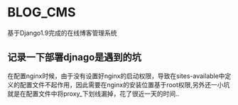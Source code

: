 # BLOG_CMS
基于Django1.9完成的在线博客管理系统

## 记录一下部署djnago是遇到的坑
在配置nginx时候，由于没有设置好nginx的启动权限，导致在sites-available中定义的配置文件不起作用，因此需要在nginx的安装位置基于root权限,另外还一小坑就是在配置文件中将proxy_下划线漏掉，花了很近一天的时间..
